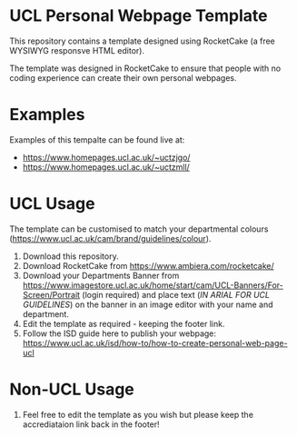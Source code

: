 # UCL Personal Webpage Template

This repository contains a template designed using RocketCake (a free WYSIWYG responsve HTML editor).

The template was designed in RocketCake to ensure that people with no coding experience can create their own personal webpages.

# Examples
Examples of this tempalte can be found live at:
- https://www.homepages.ucl.ac.uk/~uctzjgo/
- https://www.homepages.ucl.ac.uk/~uctzmll/

# UCL Usage
The template can be customised to match your departmental colours (https://www.ucl.ac.uk/cam/brand/guidelines/colour).
1. Download this repository.
2. Download RocketCake from https://www.ambiera.com/rocketcake/
3. Download your Departments Banner from https://www.imagestore.ucl.ac.uk/home/start/cam/UCL-Banners/For-Screen/Portrait (login required) and place text (*IN ARIAL FOR UCL GUIDELINES*) on the banner in an image editor with your name and department.
4. Edit the template as required - keeping the footer link.
5. Follow the ISD guide here to publish your webpage: https://www.ucl.ac.uk/isd/how-to/how-to-create-personal-web-page-ucl


# Non-UCL Usage
1. Feel free to edit the template as you wish but please keep the accrediataion link back in the footer!

